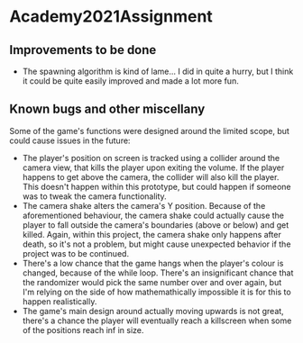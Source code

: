 # Academy2021Assignment

## Improvements to be done
* The spawning algorithm is kind of lame... I did in quite a hurry, but I think it could be quite easily improved and made a lot more fun.

## Known bugs and other miscellany
Some of the game's functions were designed around the limited scope, but could cause issues in the future:

* The player's position on screen is tracked using a collider around the camera view, that kills the player upon exiting the volume. If the player happens to get above the camera, the collider will also kill the player. This doesn't happen within this prototype, but could happen if someone was to tweak the camera functionality.
* The camera shake alters the camera's Y position. Because of the aforementioned behaviour, the camera shake could actually cause the player to fall outside the camera's boundaries (above or below) and get killed. Again, within this project, the camera shake only happens after death, so it's not a problem, but might cause unexpected behavior if the project was to be continued.
* There's a low chance that the game hangs when the player's colour is changed, because of the while loop. There's an insignificant chance that the randomizer would pick the same number over and over again, but I'm relying on the side of how mathemathically impossible it is for this to happen realistically.
* The game's main design around actually moving upwards is not great, there's a chance the player will eventually reach a killscreen when some of the positions reach inf in size.